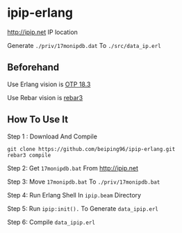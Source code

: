 # ipip-erlang
http://ipip.net IP location

Generate `./priv/17monipdb.dat` To `./src/data_ip.erl`

## Beforehand
Use Erlang vision is [OTP 18.3](http://www.erlang.org/downloads/18.3)

Use Rebar vision is [rebar3](http://www.rebar3.org/)

## How To Use It
Step 1 : Download And Compile
```
git clone https://github.com/beiping96/ipip-erlang.git
rebar3 compile
```
Step 2: Get `17monipdb.bat` From http://ipip.net

Step 3: Move `17monipdb.bat` To `./priv/17monipdb.bat`

Step 4: Run Erlang Shell In `ipip.beam` Directory

Step 5: Run `ipip:init().` To Generate `data_ipip.erl`

Step 6: Compile `data_ipip.erl`


